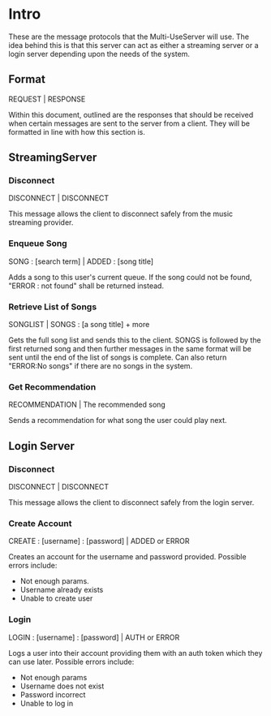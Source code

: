 # Intro

These are the message protocols that the Multi-UseServer will use.
The idea behind this is that this server can act as either a streaming server or a login server depending upon the needs of the system.

## Format

REQUEST | RESPONSE

Within this document, outlined are the responses that should be received when certain messages are sent to the server from a client. They will be formatted in line with how this section is.

## StreamingServer

### Disconnect

DISCONNECT | DISCONNECT

This message allows the client to disconnect safely from the music streaming provider.

### Enqueue Song

SONG : [search term] | ADDED : [song title]

Adds a song to this user's current queue. If the song could not be found, "ERROR : not found" shall be returned instead.

### Retrieve List of Songs

SONGLIST | SONGS : [a song title] + more

Gets the full song list and sends this to the client. 
SONGS is followed by the first returned song and then further messages in the same format will be sent until the end of the list of songs is complete.
Can also return "ERROR:No songs" if there are no songs in the system.

### Get Recommendation

RECOMMENDATION | The recommended song

Sends a recommendation for what song the user could play next.

## Login Server

### Disconnect

DISCONNECT | DISCONNECT

This message allows the client to disconnect safely from the login server.

### Create Account

CREATE : [username] : [password] | ADDED or ERROR

Creates an account for the username and password provided.
Possible errors include:

- Not enough params.
- Username already exists
- Unable to create user

### Login

LOGIN : [username] : [password] | AUTH or ERROR

Logs a user into their account providing them with an auth token which they can use later.
Possible errors include:

- Not enough params
- Username does not exist
- Password incorrect
- Unable to log in
